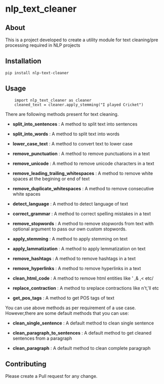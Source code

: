 # nlp_text_cleaner 

## About  
This is a project developed to create a utility module for text cleaning/pre processing required in NLP projects    

## Installation

```
pip install nlp-text-cleaner
```
 
## Usage

  ``` 
      import nlp_text_cleaner as cleaner
      cleaned_text = cleaner.apply_stemming("I played Cricket")
  ```
  
  There are following methods present for text cleaning.  
  - **split_into_sentences** : A method to split text into sentences

  - **split_into_words** : A method to split text into words
  - **lower_case_text** : A method to convert text to lower case
  - **remove_punctuation** : A method to remove punctuations in a text    
  - **remove_unicode** : A method to remove unicode characters in a text    
  - **remove_leading_trailing_whitespaces** : A method to remove white spaces at the begining or end of text
  - **remove_duplicate_whitespaces** : A method to remove  consecutive white spaces
  - **detect_language** : A method to detect language of text
  - **correct_grammar** : A method to correct spelling mistakes in a text    
  - **remove_stopwords** : A method to remove stopwords from text with optional argument to pass our own custom stopwords. 
  - **apply_stemming** : A method to apply stemming on text    
  - **apply_lammatization** : A method to apply lemmatization on text       
  - **remove_hashtags** : A method to remove hashtags in a text    
  - **remove_hyperlinks** : A method to remove hyperlinks in a text    
  - **clean_html_code** : A method to remove html entities like &apos; ,&amp; ,&lt; etc/       
  - **replace_contraction** : A method to sreplace contractions like n't,'ll etc       
  - **get_pos_tags** : A method to get POS tags of text    

  You can use above methods as per requirement of a use case. However,there are some default methods that you can use:    
  - **clean_single_sentence** : A default method to clean single sentence   
   
  - **clean_paragraph_to_sentences** : A default method to get cleaned sentences from a paragraph    
  - **clean_paragraph** : A default method to clean complete paragraph    
  
 
## Contributing
Please create a Pull request for any change. 
